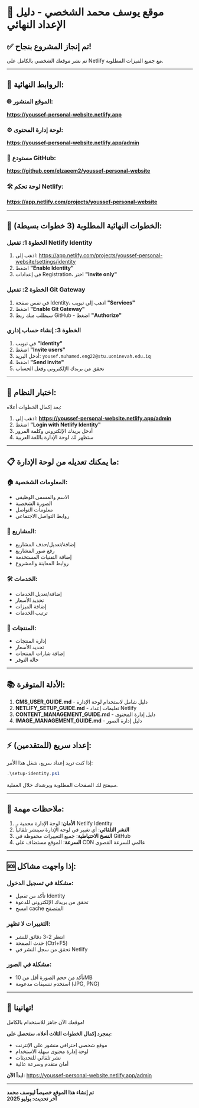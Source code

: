 # 🎉 موقع يوسف محمد الشخصي - دليل الإعداد النهائي

## ✅ تم إنجاز المشروع بنجاح!

تم نشر موقعك الشخصي بالكامل على Netlify مع جميع الميزات المطلوبة.

---

## 🔗 الروابط النهائية:

### 🌐 **الموقع المنشور:**
**https://youssef-personal-website.netlify.app**

### ⚙️ **لوحة إدارة المحتوى:**
**https://youssef-personal-website.netlify.app/admin**

### 📂 **مستودع GitHub:**
**https://github.com/elzaeem2/youssef-personal-website**

### 🛠️ **لوحة تحكم Netlify:**
**https://app.netlify.com/projects/youssef-personal-website**

---

## 🚀 الخطوات النهائية المطلوبة (3 خطوات بسيطة):

### الخطوة 1: تفعيل Netlify Identity
1. اذهب إلى: https://app.netlify.com/projects/youssef-personal-website/settings/identity
2. اضغط **"Enable Identity"**
3. في إعدادات Registration، اختر **"Invite only"**

### الخطوة 2: تفعيل Git Gateway
1. في نفس صفحة Identity، اذهب إلى تبويب **"Services"**
2. اضغط **"Enable Git Gateway"**
3. سيطلب منك ربط GitHub - اضغط **"Authorize"**

### الخطوة 3: إنشاء حساب إداري
1. في تبويب **"Identity"**
2. اضغط **"Invite users"**
3. أدخل البريد: `yousef.muhamed.eng22@stu.uoninevah.edu.iq`
4. اضغط **"Send invite"**
5. تحقق من بريدك الإلكتروني وفعل الحساب

---

## 🧪 اختبار النظام:

بعد إكمال الخطوات أعلاه:

1. اذهب إلى: **https://youssef-personal-website.netlify.app/admin**
2. اضغط **"Login with Netlify Identity"**
3. أدخل بريدك الإلكتروني وكلمة المرور
4. ستظهر لك لوحة الإدارة باللغة العربية

---

## 📋 ما يمكنك تعديله من لوحة الإدارة:

### 🏠 **المعلومات الشخصية:**
- الاسم والمسمى الوظيفي
- الصورة الشخصية
- معلومات التواصل
- روابط التواصل الاجتماعي

### 💼 **المشاريع:**
- إضافة/تعديل/حذف المشاريع
- رفع صور المشاريع
- إضافة التقنيات المستخدمة
- روابط المعاينة والمشروع

### 🛠️ **الخدمات:**
- إضافة/تعديل الخدمات
- تحديد الأسعار
- إضافة الميزات
- ترتيب الخدمات

### 🛒 **المنتجات:**
- إدارة المنتجات
- تحديد الأسعار
- إضافة شارات المنتجات
- حالة التوفر

---

## 📚 الأدلة المتوفرة:

1. **CMS_USER_GUIDE.md** - دليل شامل لاستخدام لوحة الإدارة
2. **NETLIFY_SETUP_GUIDE.md** - تعليمات إعداد Netlify
3. **CONTENT_MANAGEMENT_GUIDE.md** - دليل إدارة المحتوى
4. **IMAGE_MANAGEMENT_GUIDE.md** - دليل إدارة الصور

---

## ⚡ إعداد سريع (للمتقدمين):

إذا كنت تريد إعداد سريع، شغل هذا الأمر:

```powershell
.\setup-identity.ps1
```

سيفتح لك الصفحات المطلوبة ويرشدك خلال العملية.

---

## 🎯 ملاحظات مهمة:

1. **الأمان**: لوحة الإدارة محمية بـ Netlify Identity
2. **النشر التلقائي**: أي تغيير في لوحة الإدارة سينشر تلقائياً
3. **النسخ الاحتياطية**: جميع التغييرات محفوظة في GitHub
4. **السرعة**: الموقع مستضاف على CDN عالمي للسرعة القصوى

---

## 🆘 إذا واجهت مشاكل:

### مشكلة في تسجيل الدخول:
- تأكد من تفعيل Identity
- تحقق من بريدك الإلكتروني للدعوة
- امسح cache المتصفح

### التغييرات لا تظهر:
- انتظر 2-3 دقائق للنشر
- حدث الصفحة (Ctrl+F5)
- تحقق من سجل النشر في Netlify

### مشكلة في الصور:
- تأكد من حجم الصورة أقل من 10MB
- استخدم تنسيقات مدعومة (JPG, PNG)

---

## 🎉 تهانينا!

موقعك الآن جاهز للاستخدام بالكامل! 

**بمجرد إكمال الخطوات الثلاث أعلاه، ستحصل على:**
- موقع شخصي احترافي منشور على الإنترنت
- لوحة إدارة محتوى سهلة الاستخدام
- نشر تلقائي للتحديثات
- أمان متقدم وسرعة عالية

**ابدأ الآن:** https://youssef-personal-website.netlify.app/admin

---

**تم إنشاء هذا الموقع خصيصاً ليوسف محمد**  
**آخر تحديث: يوليو 2025**
